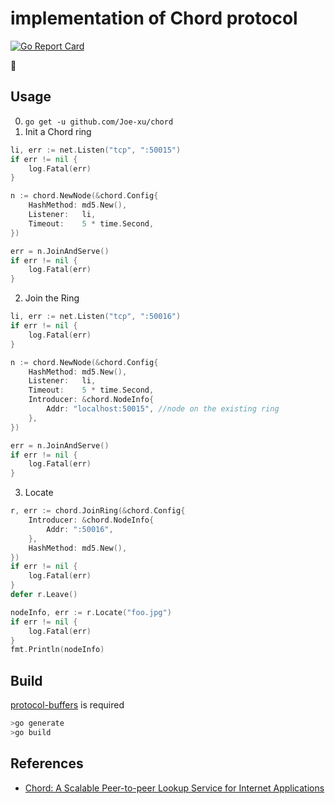 # implementation of Chord protocol

[![Go Report Card](https://goreportcard.com/badge/github.com/Joe-xu/chord)](https://goreportcard.com/report/github.com/Joe-xu/chord)

:construction:

## Usage

0. `go get -u github.com/Joe-xu/chord`
1. Init a Chord ring

```go
li, err := net.Listen("tcp", ":50015")
if err != nil {
	log.Fatal(err)
}

n := chord.NewNode(&chord.Config{
	HashMethod: md5.New(),
	Listener:   li,
	Timeout:    5 * time.Second,
})

err = n.JoinAndServe()
if err != nil {
	log.Fatal(err)
}
```

2. Join the Ring

```go
li, err := net.Listen("tcp", ":50016")
if err != nil {
	log.Fatal(err)
}

n := chord.NewNode(&chord.Config{
	HashMethod: md5.New(),
	Listener:   li,
	Timeout:    5 * time.Second,
	Introducer: &chord.NodeInfo{
		Addr: "localhost:50015", //node on the existing ring
	},
})

err = n.JoinAndServe()
if err != nil {
	log.Fatal(err)
}
```

3. Locate

```go
r, err := chord.JoinRing(&chord.Config{
	Introducer: &chord.NodeInfo{
		Addr: ":50016",
	},
	HashMethod: md5.New(),
})
if err != nil {
	log.Fatal(err)
}
defer r.Leave()

nodeInfo, err := r.Locate("foo.jpg")
if err != nil {
	log.Fatal(err)
}
fmt.Println(nodeInfo)
```

## Build

[protocol-buffers][1] is required

```sh
>go generate
>go build
```

## References

* [Chord: A Scalable Peer-to-peer Lookup Service for Internet Applications](https://pdos.csail.mit.edu/6.824/papers/stoica-chord.pdf)

[1]:https://github.com/golang/protobuf "Go support for Protocol Buffers"